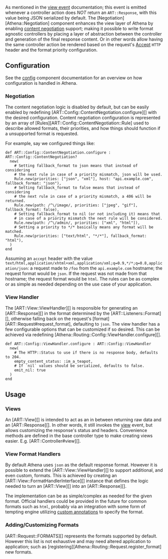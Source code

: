 As mentioned in the [view event](/components/#4-view-event) documentation; this event is emitted whenever a controller action does _NOT_ return an `ART::Response`, with this value being JSON serialized by default.  The [Negotiation][Athena::Negotiation] component enhances the view layer of Athena by enabling [content negotiation](https://tools.ietf.org/html/rfc7231#section-5.3) support; making it possible to write format agnostic controllers by placing a layer of abstraction between the controller and generation of the final response content.  Or in other words allow having the same controller action be rendered based on the request's [Accept](https://developer.mozilla.org/en-US/docs/Web/HTTP/Headers/Accept) `HTTP` header and the format priority configuration.

## Configuration

See the [config](config.md) component documentation for an overview on how configuration is handled in Athena.

### Negotiation

The content negotiation logic is disabled by default, but can be easily enabled by redefining [ART::Config::ContentNegotiation.configure][] with the desired configuration.  Content negotiation configuration is represented by an array of [Rules][ART::Config::ContentNegotiation::Rule] used to describe allowed formats, their priorities, and how things should function if a unsupported format is requested.

For example, say we configured things like:

```crystal
def ART::Config::ContentNegotiation.configure : ART::Config::ContentNegotiation?
  new(
    # Setting fallback_format to json means that instead of considering
    # the next rule in case of a priority mismatch, json will be used.
    Rule.new(priorities: ["json", "xml"], host: "api.example.com", fallback_format: "json"),
    # Setting fallback_format to false means that instead of considering
    # the next rule in case of a priority mismatch, a 406 will be returned.
    Rule.new(path: /^\/image/, priorities: ["jpeg", "gif"], fallback_format: false),
    # Setting fallback_format to nil (or not including it) means that
    # in case of a priority mismatch the next rule will be considered.
    Rule.new(path: /^\/admin/, priorities: ["xml", "html"]),
    # Setting a priority to */* basically means any format will be matched.
    Rule.new(priorities: ["text/html", "*/*"], fallback_format: "html"),
  )
end
```

Assuming an `accept` header with the value `text/html,application/xhtml+xml,application/xml;q=0.9,*/*;q=0.8,application/json`: a request made to `/foo` from the `api.example.com` hostname; the request format would be `json`.  If the request was not made from that hostname; the request format would be `html`.  The rules can be as complex or as simple as needed depending on the use case of your application.

### View Handler

The [ART::View::ViewHandler][] is responsible for generating an [ART::Response][] in the format determined by the [ART::Listeners::Format][], otherwise falling back on the request's [format][ART::Request#request_format], defaulting to `json`.  The view handler has a few configurable options that can be customized if so desired.  This can be achieved via redefining [Athena::Routing::Config::ViewHandler.configure][].

```crystal
def ART::Config::ViewHandler.configure : ART::Config::ViewHandler
  new(
    # The HTTP::Status to use if there is no response body, defaults to 204.
    empty_content_status: :im_a_teapot,
    # If `nil` values should be serialized, defaults to false.
    emit_nil: true    
  )
end
```

## Usage

### Views

An [ART::View][] is intended to act as an in between returning raw data and an [ART::Response][]. In other words, it still invokes the [view](README.md#4-view-event) event, but allows customizing the response's status and headers.  Convenience methods are defined in the base controller type to make creating views easier.  E.g. [ART::Controller#view][].

### View Format Handlers

By default Athena uses `json` as the default response format.  However it is possible to extend the [ART::View::ViewHandler][] to support additional, and even custom, formats.  This is achieved by creating an [ART::View::FormatHandlerInterface][] instance that defines the logic needed to turn an [ART::View][] into an [ART::Response][].

The implementation can be as simple/complex as needed for the given format.  Official handlers could be provided in the future for common formats such as `html`, probably via an integration with some form of tempting engine utilizing [custom annotations](config.md#custom-annotations) to specify the format.

### Adding/Customizing Formats

[ART::Request::FORMATS][] represents the formats supported by default.  However this list is not exhaustive and may need altered application to application; such as [registering][Athena::Routing::Request.register_format] new formats.